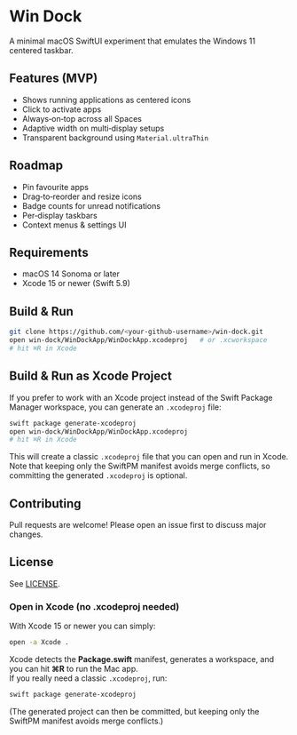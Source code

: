 # Win Dock

A minimal macOS SwiftUI experiment that emulates the Windows 11 centered taskbar.

## Features (MVP)

-   Shows running applications as centered icons
-   Click to activate apps
-   Always‑on‑top across all Spaces
-   Adaptive width on multi‑display setups
-   Transparent background using `Material.ultraThin`

## Roadmap

-   Pin favourite apps
-   Drag‑to‑reorder and resize icons
-   Badge counts for unread notifications
-   Per‑display taskbars
-   Context menus & settings UI

## Requirements

-   macOS 14 Sonoma or later
-   Xcode 15 or newer (Swift 5.9)

## Build & Run

```bash
git clone https://github.com/<your‑github‑username>/win-dock.git
open win-dock/WinDockApp/WinDockApp.xcodeproj   # or .xcworkspace
# hit ⌘R in Xcode
```

## Build & Run as Xcode Project

If you prefer to work with an Xcode project instead of the Swift Package Manager workspace, you can generate an `.xcodeproj` file:

```bash
swift package generate-xcodeproj
open win-dock/WinDockApp/WinDockApp.xcodeproj
# hit ⌘R in Xcode
```

This will create a classic `.xcodeproj` file that you can open and run in Xcode. Note that keeping only the SwiftPM manifest avoids merge conflicts, so committing the generated `.xcodeproj` is optional.

## Contributing

Pull requests are welcome! Please open an issue first to discuss major changes.

## License

See [LICENSE](LICENSE).

### Open in Xcode (no .xcodeproj needed)

With Xcode 15 or newer you can simply:

```bash
open -a Xcode .
```

Xcode detects the **Package.swift** manifest, generates a workspace, and you can hit **⌘R** to run the Mac app.  
If you really need a classic `.xcodeproj`, run:

```bash
swift package generate-xcodeproj
```

(The generated project can then be committed, but keeping only the SwiftPM manifest avoids merge conflicts.)
